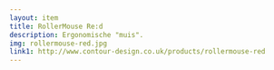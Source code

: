 ```yaml
--- 
layout: item
title: RollerMouse Re:d
description: Ergonomische "muis".
img: rollermouse-red.jpg
link1: http://www.contour-design.co.uk/products/rollermouse-red
---
```

